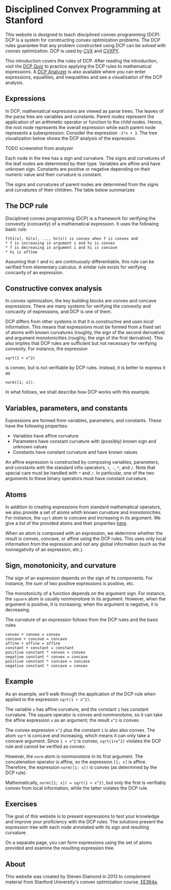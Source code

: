 Disciplined Convex Programming at Stanford
==========================================

This website is designed to teach disciplined convex programming (DCP). DCP is a system for constructing convex optimization problems. The DCP rules guarantee that any problem constructed using DCP can be solved with convex optimization. DCP is used by [CVX](http://cvxr.com/cvx/) and [CVXPY](https://github.com/cvxgrp/cvxpy). 

This introduction covers the rules of DCP. After reading the introduction, visit the [DCP Quiz](http://dcp.stanford.edu/quiz) to practice applying the DCP rules to mathematical expressions. A [DCP Analyzer](http://dcp.stanford.edu/analyzer) is also available where you can enter expressions, equalities, and inequalities and see a visualization of the DCP analysis.

Expressions
------------
In DCP, mathematical expressions are viewed as parse trees. The leaves of the parse tree are variables and constants. Parent nodes represent the application of an arithmetic operator or function to the child nodes. Hence, the root node represents the overall expression while each parent node represents a subexpression. Consider the expression `-2*x + 3`. The tree visualization below shows the DCP analysis of the expression.

TODO screenshot from analyzer

Each node in the tree has a sign and curvature. The signs and curvatures of the leaf nodes are determined by their type. Variables are affine and have unknown sign. Constants are positive or negative depending on their numeric value and their curvature is constant.

The signs and curvatures of parent nodes are determined from the signs and curvatures of their children. The table below summarizes 

The DCP rule
------------
Disciplined convex programming (DCP) is a framework for verifying the
convexity (concavity) of a mathematical expression. It uses the following
basic rule:

    f(h1(x), h2(x), ..., hn(x)) is convex when f is convex and
    * f is increasing in argument i and hi is convex
    * f is decreasing in argument i and hi is concave
    * hi is affine

Assuming that `f` and `hi` are continuously differentiable, this rule can be
verified from elementary calculus. A similar rule exists for verifying
concavity of an expression.

Constructive convex analysis
----------------------------
In convex optimization, the key building blocks are convex and concave
expressions. There are many systems for verifying the convexity and concavity
of expressions, and DCP is one of them.

DCP differs from other systems in that it is _constructive_ and uses _local_
information. This means that expressions must be formed from a fixed set of
atoms with known curvatures (roughly, the sign of the second derivative) and
argument monotonicities (roughly, the sign of the first derivative). This also
implies that DCP rules are sufficient but not necessary for verifying
convexity. For instance, the expression

    sqrt(1 + x^2)

is convex, but is not verifiable by DCP rules. Instead, it is better to
express it as

    norm([1; x]).

In what follows, we shall describe how DCP works with this example.


Variables, parameters, and constants
------------------------------------
Expressions are formed from variables, parameters, and constants. These have
the following properties:

* Variables have affine curvature
* Parameters have constant curvature with (possibly) known sign and
unknown values
* Constants have constant curvature and have known values

An affine expression is constructed by composing variables, parameters, and
constants with the standard infix operators, `+`, `-`, `*`, and `/`. Note that
special care must be handled with `*` and `/`. In particular, one of the two
arguments to these binary operators must have constant curvature.

Atoms
-----
In addition to creating expressions from standard mathematical operators, we
also provide a set of atoms whith known curvature and monotonicities. For
instance, the `sqrt` atom is concave and increasing in its argument. We give
a list of the provided atoms and their properties [here](http://google.com).

When an atom is composed with an expression, we determine whether the result is convex,
concave, or affine using the DCP rules. This uses only local information from
the expression and not any global information (such as the nonnegativity of
an expression, etc.).

Sign, monotonicity, and curvature
---------------------------------
The sign of an expression depends on the sign of its components. For instance,
the sum of two positive expressions is positive, etc.

The monotonicity of a function depends on the argument sign. For instance,
the `square` atom is usually nonmonotone in its argument. However, when the
argument is positive, it is increasing; when the argument is negative, it is
decreasing.

The curvature of an expression follows from the DCP rules and the basic rules

    convex + convex = convex
    concave + concave = concave
    affine + affine = affine
    constant + constant = constant
    positive constant * convex = convex
    negative constant * convex = concave
    positive constant * concave = concave
    negative constant * concave = convex


Example
-------
As an example, we'll walk through the application of the DCP rule when applied
to the expression `sqrt(1 + x^2)`.

The variable `x` has affine curvature, and the constant `1` has constant
curvature. The square operator is convex and nonmonotone, so it can take
the affine expression `x` as an argument; the result `x^2` is convex.

The convex expression `x^2` plus the constant `1` is also also convex. The
atom `sqrt` is concave and increasing, which means it can only take a concave
argument. Since `1 + x^2` is convex, `sqrt(1+x^2)` violates the DCP rule and
cannot be verified as convex.

However, the `norm` atom is nonmonotone in its first argument. The
concatenation operator is affine, so the expression `[1; x]` is affine.
Therefore, the expression `norm([1; x])` is convex (as determined by the DCP
rule).

Mathematically, `norm([1; x]) = sqrt(1 + x^2)`, but only the first is
verifiably convex from local information, while the latter violates the DCP
rule.


Exercises
---------
The goal of this website is to present expressions to test your knowledge and
improve your proficiency with the DCP rules. The solutions present the
expression tree with each node annotated with its sign and resulting
curvature.

On a separate page, you can form expressions using the set of atoms provided
and examine the resulting expression tree.

About
--------
This website was created by Steven Diamond in 2013 to complement material from Stanford University's convex optimization course, [EE364a](http://www.stanford.edu/class/ee364a).